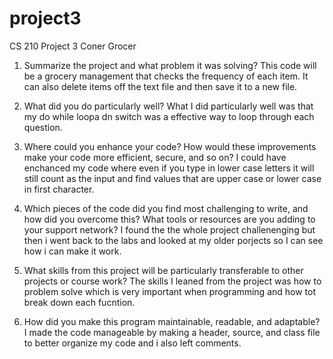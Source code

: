 # project3
CS 210 Project 3 Coner Grocer

1. Summarize the project and what problem it was solving?
   This code will be a grocery management that checks the frequency of each item. It can also delete items off the text file and then       save it to a new file.
   
2. What did you do particularly well?
   What I did particularly well was that my do while loopa dn switch was a effective way to loop through each question.
   
3. Where could you enhance your code? How would these improvements make your code more efficient, secure, and so on?
   I could have enchanced my code where even if you type in lower case letters it will still count as the input and find values that are    upper case or lower case in first character.
   
4. Which pieces of the code did you find most challenging to write, and how did you overcome this? What tools or resources are you adding to your support network?
   I found the the whole project challenenging but then i went back to the labs and looked at my older porjects so I can see how i can      make it work.
   
5. What skills from this project will be particularly transferable to other projects or course work?
   The skills I leaned from the project was how to problem solve which is very important when programming and how tot break down each       fucntion.
   
6. How did you make this program maintainable, readable, and adaptable?
   I made the code manageable by making a header, source, and class file to better organize my code and i also left comments.  
